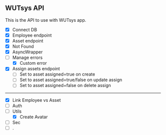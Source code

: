 ## WUTsys API

This is the API to use with WUTsys app.

- [x] Connect DB
- [x] Employee endpoint
- [x] Asset endpoint
- [x] Not Found
- [x] AsyncWrapper
- [ ] Manage errors
  - [x] Custom error
- [x] Assign assets endpoint
  - [ ] Set to asset assigned=true on create
  - [ ] Set to asset assigned=true/false on update assign
  - [ ] Set to asset assigned=false on delete assign

---

- [x] Link Employee vs Asset
- [ ] Auth
- [ ] Utils
  - [x] Create Avatar
- [ ] Sec
- [ ] .
